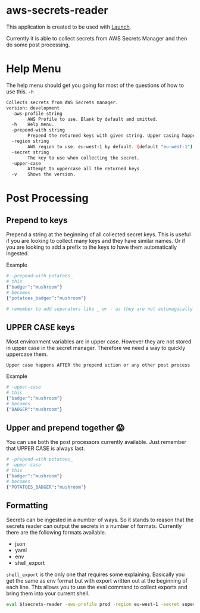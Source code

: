 # aws-secrets-reader

This application is created to be used with [Launch](https://github.com/morfien101/launch).

Currently it is able to collect secrets from AWS Secrets Manager and then do some post processing.

# Help Menu

The help menu should get you going for most of the questions of how to use this. `-h`

```sh
Collects secrets from AWS Secrets manager.
version: development
  -aws-profile string
        AWS Profile to use. Blank by default and omitted.
  -h    Help menu.
  -prepend-with string
        Prepend the returned keys with given string. Upper casing happens after this is applied.
  -region string
        AWS region to use. eu-west-1 by default. (default "eu-west-1")
  -secret string
        The key to use when collecting the secret.
  -upper-case
        Attempt to uppercase all the returned keys
  -v    Shows the version.
```


# Post Processing

## Prepend to keys

Prepend a string at the beginning of all collected secret keys. This is useful if you are looking to collect many keys and they have similar names.
Or if you are looking to add a prefix to the keys to have them automatically ingested.

Example

```sh
# -prepend-with potatoes_
# this
{"badger":"mushroom"}
# becomes
{"potatoes_badger":"mushroom"}

# remember to add separators like _ or - as they are not automagically added.
```

## UPPER CASE keys

Most environment variables are in upper case. However they are not stored in upper case in the secret manager.
Therefore we need a way to quickly uppercase them.

`Upper case happens AFTER the prepend action or any other post process`

Example

```sh
# -upper-case
# this
{"badger":"mushroom"}
# becomes
{"BADGER":"mushroom"}
```

## Upper and prepend together 😱

You can use both the post processors currently available. Just remember that UPPER CASE is always last.

```sh
# -prepend-with potatoes_
# -upper-case
# this
{"badger":"mushroom"}
# becomes
{"POTATOES_BADGER":"mushroom"}
```

## Formatting

Secrets can be ingested in a number of ways. So it stands to reason that the secrets reader can output the secrets in a number of formats.
Currently there are the following formats available.

* json
* yaml
* env
* shell_export

`shell_export` is the only one that requires some explaining. Basically you get the same as env format but with export written out at the beginning of each line.
This allows you to use the eval command to collect exports and bring them into your current shell.

```sh
eval $(secrets-reader -aws-profile prod -region eu-west-1 -secret super-shhh-secret)
```